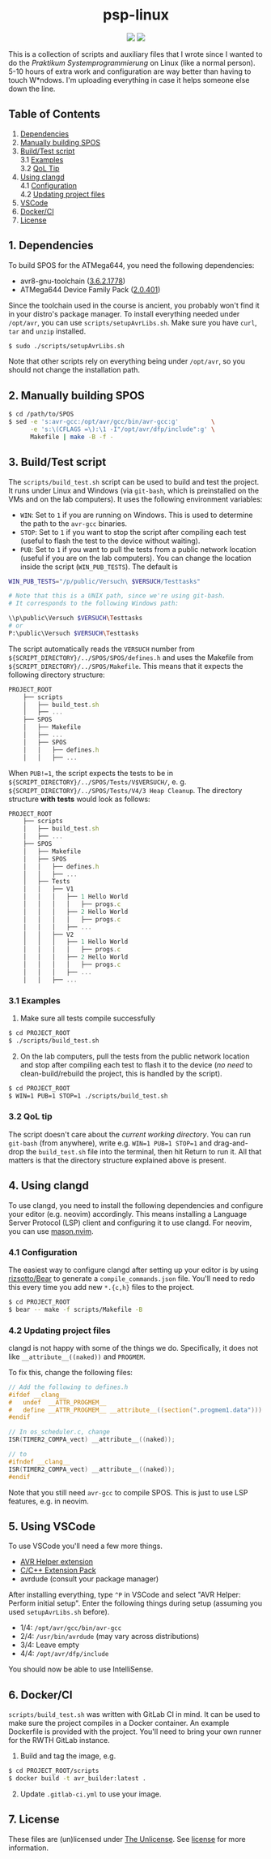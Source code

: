 # <div align=center> psp-linux </div>
<div align=center>
<img src="https://img.shields.io/badge/Linux-FCC624?logo=linux&logoColor=black" />
<img src="https://img.shields.io/badge/shell_script-%23121011.svg?logo=gnu-bash&logoColor=white" />
</div>

This is a collection of scripts and auxiliary files that I wrote since I wanted
to do the <i>Praktikum Systemprogrammierung</i> on Linux (like a normal person).
5-10 hours of extra work and configuration are way better than having to touch W\*ndows.
I'm uploading everything in case it helps someone else down the line.

## Table of Contents

1. [Dependencies](#1-dependencies)
2. [Manually building SPOS](#2-manually-building-spos)
3. [Build/Test script](#3-buildtest-script)  
    3.1 [Examples](#31-examples)  
    3.2 [QoL Tip](#32-qol-tip)
4. [Using clangd](#4-using-clangd)  
    4.1 [Configuration](#41-configuration)  
    4.2 [Updating project files](#42-updating-project-files)  
5. [VSCode](#5-using-vscode)
6. [Docker/CI](#6-dockerci)
7. [License](#7-license)

## 1. Dependencies

To build SPOS for the ATMega644, you need the following dependencies:

- avr8-gnu-toolchain ([3.6.2.1778](https://ww1.microchip.com/downloads/aemDocuments/documents/OTH/ProductDocuments/SoftwareLibraries/Firmware/avr8-gnu-toolchain-3.6.2.1778-linux.any.x86_64.tar.gz))
- ATMega644 Device Family Pack ([2.0.401](http://packs.download.atmel.com/Atmel.ATmega_DFP.2.0.401.atpack))

Since the toolchain used in the course is ancient, you probably won't find it in your distro's package manager. To
install everything needed under `/opt/avr`, you can use `scripts/setupAvrLibs.sh`. Make sure you have `curl`,
`tar` and `unzip` installed.

```bash
$ sudo ./scripts/setupAvrLibs.sh
```

Note that other scripts rely on everything being under `/opt/avr`, so you should not change the installation path.

## 2. Manually building SPOS

```bash
$ cd /path/to/SPOS
$ sed -e 's:avr-gcc:/opt/avr/gcc/bin/avr-gcc:g'         \
      -e 's:\(CFLAGS =\):\1 -I"/opt/avr/dfp/include":g' \
      Makefile | make -B -f -
```
## 3. Build/Test script

The `scripts/build_test.sh` script can be used to build and test the project. It runs under Linux and Windows
(via `git-bash`, which is preinstalled on the VMs and on the lab computers). It uses the following environment
variables:

- `WIN`: Set to `1` if you are running on Windows. This is used to determine the path to the `avr-gcc` binaries.
- `STOP`: Set to `1` if you want to stop the script after compiling each test (useful to flash the test to the device
    without waiting).
- `PUB`: Set to `1` if you want to pull the tests from a public network location (useful if you are on the lab computers).
    You can change the location inside the script (`WIN_PUB_TESTS`). The default is
```bash
WIN_PUB_TESTS="/p/public/Versuch\ $VERSUCH/Testtasks"

# Note that this is a UNIX path, since we're using git-bash.
# It corresponds to the following Windows path:

\\p\public\Versuch $VERSUCH\Testtasks
# or
P:\public\Versuch $VERSUCH\Testtasks
```

The script automatically reads the `VERSUCH` number from `${SCRIPT_DIRECTORY}/../SPOS/SPOS/defines.h`
and uses the Makefile from `${SCRIPT_DIRECTORY}/../SPOS/Makefile`. This means that it expects the
following directory structure:

```js
PROJECT_ROOT
    ├── scripts
    │   ├── build_test.sh
    │   ├── ...
    ├── SPOS
    │   ├── Makefile
    │   ├── ...
    │   ├── SPOS
    │   │   ├── defines.h
    │   │   ├── ...
```
When `PUB!=1`, the script expects the tests to be in `${SCRIPT_DIRECTORY}/../SPOS/Tests/V$VERSUCH/`, e. g.
`${SCRIPT_DIRECTORY}/../SPOS/Tests/V4/3 Heap Cleanup`. The directory structure **with tests** would look
as follows:

```js
PROJECT_ROOT
    ├── scripts
    │   ├── build_test.sh
    │   ├── ...
    ├── SPOS
    │   ├── Makefile
    │   ├── SPOS
    │   │   ├── defines.h
    │   │   ├── ...
    │   ├── Tests
    │   │   ├── V1
    │   │   │   ├── 1 Hello World
    │   │   │   │   ├── progs.c
    │   │   │   ├── 2 Hello World
    │   │   │   │   ├── progs.c
    │   │   │   ├── ...
    │   │   ├── V2
    │   │   │   ├── 1 Hello World
    │   │   │   │   ├── progs.c
    │   │   │   ├── 2 Hello World
    │   │   │   │   ├── progs.c
    │   │   │   ├── ...
    │   │   ├── ...
```

### 3.1 Examples
1. Make sure all tests compile successfully
```bash
$ cd PROJECT_ROOT
$ ./scripts/build_test.sh
```
2. On the lab computers, pull the tests from the public network location and stop after compiling each test
to flash it to the device (*no need* to clean-build/rebuild the project, this is handled by the script).
```bash
$ cd PROJECT_ROOT
$ WIN=1 PUB=1 STOP=1 ./scripts/build_test.sh
```

### 3.2 QoL tip
The script doesn't care about the *current working directory*. You can run `git-bash` (from anywhere), write
e.g. `WIN=1 PUB=1 STOP=1` and drag-and-drop the `build_test.sh` file into the terminal, then hit Return to
run it. All that matters is that the directory structure explained above is present.

## 4. Using clangd

To use clangd, you need to install the following dependencies and configure your editor (e.g. neovim) accordingly.
This means installing a Language Server Protocol (LSP) client and configuring it to use clangd.
For neovim, you can use [mason.nvim](https://github.com/williamboman/mason.nvim).

### 4.1 Configuration
The easiest way to configure clangd after setting up your editor is by using
[rizsotto/Bear](https://github.com/rizsotto/Bear) to generate a `compile_commands.json` file.
You'll need to redo this every time you add new `*.{c,h}` files to the project.

```bash
$ cd PROJECT_ROOT
$ bear -- make -f scripts/Makefile -B
```

### 4.2 Updating project files
clangd is not happy with some of the things we do. Specifically, it does not like `__attribute__((naked))` and `PROGMEM`.

To fix this, change the following files:

```c
// Add the following to defines.h
#ifdef __clang__
#   undef  __ATTR_PROGMEM__
#   define __ATTR_PROGMEM__ __attribute__((section(".progmem1.data")))
#endif
```

```c
// In os_scheduler.c, change
ISR(TIMER2_COMPA_vect) __attribute__((naked));

// to
#ifndef __clang__
ISR(TIMER2_COMPA_vect) __attribute__((naked));
#endif
```

Note that you still need `avr-gcc` to compile SPOS. This is just to use LSP features, e.g. in neovim.

## 5. Using VSCode

To use VSCode you'll need a few more things.

- [AVR Helper extension](https://marketplace.visualstudio.com/items?itemName=Alex079.vscode-avr-helper)
- [C/C++ Extension Pack](https://marketplace.visualstudio.com/items?itemName=ms-vscode.cpptools-extension-pack)
- avrdude (consult your package manager)

After installing everything, type `^P` in VSCode and select "AVR Helper: Perform initial setup". Enter
the following things during setup (assuming you used `setupAvrLibs.sh` before).

- 1/4: `/opt/avr/gcc/bin/avr-gcc`
- 2/4: `/usr/bin/avrdude` (may vary across distributions)
- 3/4: Leave empty
- 4/4: `/opt/avr/dfp/include`

You should now be able to use IntelliSense.

## 6. Docker/CI

`scripts/build_test.sh` was written with GitLab CI in mind. It can be used to make sure the project compiles in a 
Docker container. An example Dockerfile is provided with the project. You'll need to bring your own 
runner for the RWTH GitLab instance.

1. Build and tag the image, e.g.
```bash
$ cd PROJECT_ROOT/scripts
$ docker build -t avr_builder:latest .
```

2. Update `.gitlab-ci.yml` to use your image.

## 7. License

These files are (un)licensed under [The Unlicense](https://unlicense.org/). See [license](license) for more information.
